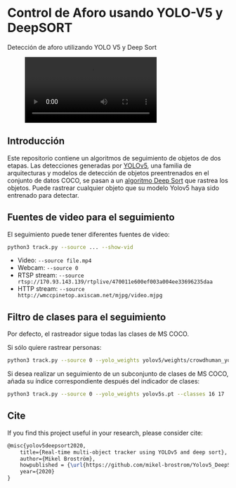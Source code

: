 # Control de Aforo usando YOLO-V5 y DeepSORT
Detección de aforo utilizando YOLO V5 y Deep Sort

<figure class="video_container">
  <video controls="true" allowfullscreen="true">
    <source src="www.julianchaux.com/videos/Resultado1.mp4" type="video/mp4">
  </video>
</figure>


## Introducción

Este repositorio contiene un algoritmos de seguimiento de objetos de dos etapas. Las detecciones generadas por [YOLOv5](https://github.com/ultralytics/yolov5), una familia de arquitecturas y modelos de detección de objetos preentrenados en el conjunto de datos COCO, se pasan a un [algoritmo Deep Sort](https://github.com/ZQPei/deep_sort_pytorch) que rastrea los objetos. Puede rastrear cualquier objeto que su modelo Yolov5 haya sido entrenado para detectar.

## Fuentes de video para el seguimiento

El seguimiento puede tener diferentes fuentes de video:

```bash
python3 track.py --source ... --show-vid
```

- Video:  `--source file.mp4`
- Webcam:  `--source 0`
- RTSP stream:  `--source rtsp://170.93.143.139/rtplive/470011e600ef003a004ee33696235daa`
- HTTP stream:  `--source http://wmccpinetop.axiscam.net/mjpg/video.mjpg`

## Filtro de clases para el seguimiento

Por defecto, el rastreador sigue todas las clases de MS COCO.

Si sólo quiere rastrear personas:

```bash
python3 track.py --source 0 --yolo_weights yolov5/weights/crowdhuman_yolov5m.pt --classes 0
```

Si desea realizar un seguimiento de un subconjunto de clases de MS COCO, añada su índice correspondiente después del indicador de clases:

```bash
python3 track.py --source 0 --yolo_weights yolov5s.pt --classes 16 17  # Sigue solo perros y gatos
```

## Cite

If you find this project useful in your research, please consider cite:

```latex
@misc{yolov5deepsort2020,
    title={Real-time multi-object tracker using YOLOv5 and deep sort},
    author={Mikel Broström},
    howpublished = {\url{https://github.com/mikel-brostrom/Yolov5_DeepSort_Pytorch}},
    year={2020}
}
```
